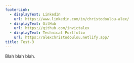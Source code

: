 ```yaml
---
footerLink:
  - displayText: LinkedIn
    url: https://www.linkedin.com/in/christodoulou-alex/
  - displayText: GitHub
    url: https://github.com/invictalex
  - displayText: Technical Portfolio
    url: https://alexchristodoulou.netlify.app/
title: Test-3
---
```

Blah blah blah.